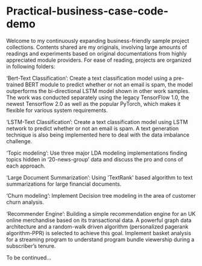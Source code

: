 # Practical-business-case-code-demo

Welcome to my continuously expanding business-friendly sample project collections. Contents shared are my originals, involving large amounts of readings and experiments based on original documentations from highly appreciated module providers. For ease of reading, projects are organized in following folders:

‘Bert-Text Classification’: Create a text classification model using a pre-trained BERT module to predict whether or not an email is spam, the model outperforms the bi-directional LSTM model shown in other work samples. The work was conducted separately using the legacy TensorFlow 1.0, the newest Tensorflow 2.0 as well as the popular PyTorch, which makes it flexible for various system requirements.

‘LSTM-Text Classification’: Create a text classification model using LSTM network to predict whether or not an email is spam. A text generation technique is also being implemented here to deal with the data imbalance challenge.

‘Topic modeling’: Use three major LDA modeling implementations finding topics hidden in ‘20-news-group’ data and discuss the pro and cons of each approach.

‘Large Document Summarization’: Using 'TextRank' based algorithm to text summarizations for large financial documents.

‘Churn modeling’: Implement Decision tree modeling in the area of customer churn analysis.

‘Recommender Engine’: 
    Building a simple recommendation engine for an UK online merchandise based on its transactional data. A powerful graph data architecture and a random-walk driven algorithm (personalized pagerank algorithm-PPR) is selected to achieve this goal.
    Implement basket analysis for a streaming program to understand program bundle viewership during a subscriber’s tenure.

To be continued...
